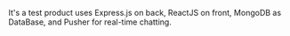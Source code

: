It's a test product uses Express.js on back, ReactJS on front, MongoDB as DataBase, and Pusher for real-time chatting.
